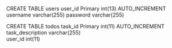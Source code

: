 CREATE TABLE users
user_id Primary	    int(13)		      AUTO_INCREMENT		
username	          varchar(255)
password	          varchar(255)	


CREATE TABLE todos
task_id Primary	    int(11)					AUTO_INCREMENT	
task_description	  varchar(255)	
user_id	            int(11)			

